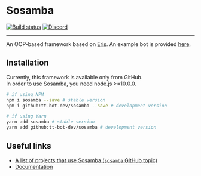 # Sosamba
[![Build status][azp badge]][azp] [![Discord][discord shield]][discord invite]
<hr>

An OOP-based framework based on [Eris]. An example bot is provided [here](https://owo.codes/tt.bot/frameworks/sosamba/-/tree/master/example).

## Installation
Currently, this framework is available only from GitHub.  
In order to use Sosamba, you need node.js \>=10.0.0.
```sh
# if using NPM
npm i sosamba --save # stable version
npm i github:tt-bot-dev/sosamba --save # development version

# if using Yarn
yarn add sosamba # stable version
yarn add github:tt-bot-dev/sosamba # development version
```

## Useful links
- [A list of projects that use Sosamba (`sosamba` GitHub topic)](https://github.com/topics/sosamba)
- [Documentation][docs]

[azp badge]: https://owo.codes/tt.bot/frameworks/sosamba/badges/master/pipeline.svg
[azp]: https://owo.codes/tt.bot/frameworks/sosamba/-/pipelines
[docs]: https://tt.bot.owo.codes/frameworks/sosamba
[Eris]: https://github.com/abalabahaha/eris
[discord shield]: https://discordapp.com/api/guilds/195865382039453697/widget.png?style=shield
[discord invite]: https://discord.gg/pGN5dMq